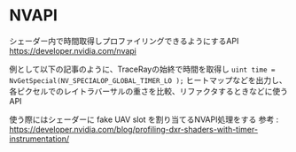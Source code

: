 
# NVAPI
シェーダー内で時間取得しプロファイリングできるようにするAPI
https://developer.nvidia.com/nvapi

例として以下の記事のように、TraceRayの始終で時間を取得し
`uint time = NvGetSpecial(NV_SPECIALOP_GLOBAL_TIMER_LO );`
ヒートマップなどを出力し、各ピクセルでのレイトラバーサルの重さを比較、リファクタするときなどに使うAPI

使う際にはシェーダーに fake UAV slot を割り当てるNVAPI処理をする
参考 : https://developer.nvidia.com/blog/profiling-dxr-shaders-with-timer-instrumentation/


<!--stackedit_data:
eyJoaXN0b3J5IjpbLTU0NTg3NTY2NCwtOTQ1ODk0NzQ0LDczMD
k5ODExNl19
-->